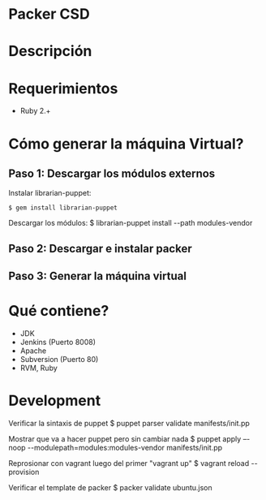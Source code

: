 Packer CSD
==========

# Descripción

# Requerimientos

- Ruby 2.+

# Cómo generar la máquina Virtual?

## Paso 1: Descargar los módulos externos

Instalar librarian-puppet:

    $ gem install librarian-puppet

Descargar los módulos:
    $ librarian-puppet install --path modules-vendor

## Paso 2: Descargar e instalar packer

## Paso 3: Generar la máquina virtual

# Qué contiene?
- JDK
- Jenkins (Puerto 8008)
- Apache
- Subversion (Puerto 80)
- RVM, Ruby

# Development

Verificar la sintaxis de puppet
	$ puppet parser validate manifests/init.pp

Mostrar que va a hacer puppet pero sin cambiar nada
	$ puppet apply –-noop --modulepath=modules:modules-vendor manifests/init.pp

Reprosionar con vagrant luego del primer "vagrant up"
	$ vagrant reload --provision

Verificar el template de packer
	$ packer validate ubuntu.json